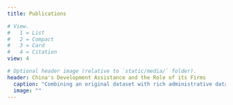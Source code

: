 ```yaml
---
title: Publications

# View.
#   1 = List
#   2 = Compact
#   3 = Card
#   4 = Citation
view: 4

# Optional header image (relative to `static/media/` folder).
header: China's Development Assistance and the Role of its Firms
  caption: "Combining an original dataset with rich administrative data, I study Chinese contractors to uncover strategic motives behind development assistance by the Chinese government to developing countries."
  image: ""
---
```


